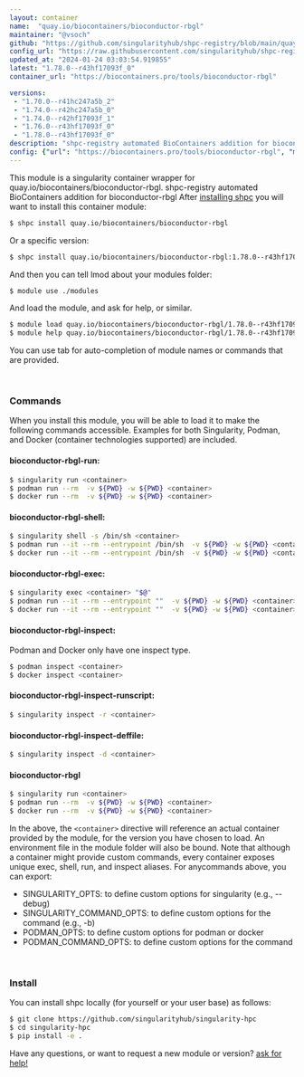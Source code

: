 ```yaml
---
layout: container
name:  "quay.io/biocontainers/bioconductor-rbgl"
maintainer: "@vsoch"
github: "https://github.com/singularityhub/shpc-registry/blob/main/quay.io/biocontainers/bioconductor-rbgl/container.yaml"
config_url: "https://raw.githubusercontent.com/singularityhub/shpc-registry/main/quay.io/biocontainers/bioconductor-rbgl/container.yaml"
updated_at: "2024-01-24 03:03:54.919855"
latest: "1.78.0--r43hf17093f_0"
container_url: "https://biocontainers.pro/tools/bioconductor-rbgl"

versions:
 - "1.70.0--r41hc247a5b_2"
 - "1.74.0--r42hc247a5b_0"
 - "1.74.0--r42hf17093f_1"
 - "1.76.0--r43hf17093f_0"
 - "1.78.0--r43hf17093f_0"
description: "shpc-registry automated BioContainers addition for bioconductor-rbgl"
config: {"url": "https://biocontainers.pro/tools/bioconductor-rbgl", "maintainer": "@vsoch", "description": "shpc-registry automated BioContainers addition for bioconductor-rbgl", "latest": {"1.78.0--r43hf17093f_0": "sha256:8d3a6227bcac0de18f975d9963d418c27e421d2e8a0978891700c0f61cf1cd92"}, "tags": {"1.70.0--r41hc247a5b_2": "sha256:16e02b3a444b6621bc8a66fefed19b12c3215b40f05f29ea51ed5c020c456a8b", "1.74.0--r42hc247a5b_0": "sha256:d68d68fcee8c0d6fe2d90feebe7c6b0247c90a747970ce4b2f7085bcd81d165c", "1.74.0--r42hf17093f_1": "sha256:29bea56fdb4620e82384ae734567582b2071623e6d948ec069f668ae57e42bb3", "1.76.0--r43hf17093f_0": "sha256:315a7a78fb701be2185d512f32ded772312e4fc9d051eeb2d99bc3526116b563", "1.78.0--r43hf17093f_0": "sha256:8d3a6227bcac0de18f975d9963d418c27e421d2e8a0978891700c0f61cf1cd92"}, "docker": "quay.io/biocontainers/bioconductor-rbgl"}
---
```


This module is a singularity container wrapper for quay.io/biocontainers/bioconductor-rbgl.
shpc-registry automated BioContainers addition for bioconductor-rbgl
After [installing shpc](#install) you will want to install this container module:


```bash
$ shpc install quay.io/biocontainers/bioconductor-rbgl
```

Or a specific version:

```bash
$ shpc install quay.io/biocontainers/bioconductor-rbgl:1.78.0--r43hf17093f_0
```

And then you can tell lmod about your modules folder:

```bash
$ module use ./modules
```

And load the module, and ask for help, or similar.

```bash
$ module load quay.io/biocontainers/bioconductor-rbgl/1.78.0--r43hf17093f_0
$ module help quay.io/biocontainers/bioconductor-rbgl/1.78.0--r43hf17093f_0
```

You can use tab for auto-completion of module names or commands that are provided.

<br>

### Commands

When you install this module, you will be able to load it to make the following commands accessible.
Examples for both Singularity, Podman, and Docker (container technologies supported) are included.

#### bioconductor-rbgl-run:

```bash
$ singularity run <container>
$ podman run --rm  -v ${PWD} -w ${PWD} <container>
$ docker run --rm  -v ${PWD} -w ${PWD} <container>
```

#### bioconductor-rbgl-shell:

```bash
$ singularity shell -s /bin/sh <container>
$ podman run --it --rm --entrypoint /bin/sh  -v ${PWD} -w ${PWD} <container>
$ docker run --it --rm --entrypoint /bin/sh  -v ${PWD} -w ${PWD} <container>
```

#### bioconductor-rbgl-exec:

```bash
$ singularity exec <container> "$@"
$ podman run --it --rm --entrypoint ""  -v ${PWD} -w ${PWD} <container> "$@"
$ docker run --it --rm --entrypoint ""  -v ${PWD} -w ${PWD} <container> "$@"
```

#### bioconductor-rbgl-inspect:

Podman and Docker only have one inspect type.

```bash
$ podman inspect <container>
$ docker inspect <container>
```

#### bioconductor-rbgl-inspect-runscript:

```bash
$ singularity inspect -r <container>
```

#### bioconductor-rbgl-inspect-deffile:

```bash
$ singularity inspect -d <container>
```



#### bioconductor-rbgl

```bash
$ singularity run <container>
$ podman run --rm  -v ${PWD} -w ${PWD} <container>
$ docker run --rm  -v ${PWD} -w ${PWD} <container>
```


In the above, the `<container>` directive will reference an actual container provided
by the module, for the version you have chosen to load. An environment file in the
module folder will also be bound. Note that although a container
might provide custom commands, every container exposes unique exec, shell, run, and
inspect aliases. For anycommands above, you can export:

 - SINGULARITY_OPTS: to define custom options for singularity (e.g., --debug)
 - SINGULARITY_COMMAND_OPTS: to define custom options for the command (e.g., -b)
 - PODMAN_OPTS: to define custom options for podman or docker
 - PODMAN_COMMAND_OPTS: to define custom options for the command

<br>

### Install

You can install shpc locally (for yourself or your user base) as follows:

```bash
$ git clone https://github.com/singularityhub/singularity-hpc
$ cd singularity-hpc
$ pip install -e .
```

Have any questions, or want to request a new module or version? [ask for help!](https://github.com/singularityhub/singularity-hpc/issues)